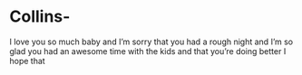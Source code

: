 # Collins-
I love you so much baby and I’m sorry that you had a rough night and I’m so glad you had an awesome time with the kids and that you’re doing better I hope that 

